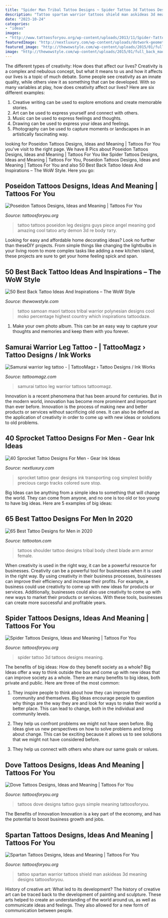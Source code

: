 ```yaml
---
title: "Spider Man Tribal Tattoo Designs ~ Spider Tattoo 3d Tattoos Designs Meaning"
description: "Tattoo spartan warrior tattoos shield man askideas 3d meaning designs tattoosforyou"
date: "2023-10-24"
categories:
- "ideas"
images:
- "http://www.tattoosforyou.org/wp-content/uploads/2013/11/Spider-Tattoo-3D-768x1024.jpg"
featuredImage: "http://nextluxury.com/wp-content/uploads/dotwork-geometric-pattern-sprocket-male-leg-tattoo.jpg"
featured_image: "http://thewowstyle.com/wp-content/uploads/2015/01/full_back_maori_tattoo.jpg"
image: "http://thewowstyle.com/wp-content/uploads/2015/01/full_back_maori_tattoo.jpg"
---
```



The different types of creativity: How does that affect our lives?
Creativity is a complex and nebulous concept, but what it means to us and how it affects our lives is a topic of much debate. Some people see creativity as an innate quality, while others view it as something that can be developed. With so many variables at play, how does creativity affect our lives? Here are six different examples: 
1. Creative writing can be used to explore emotions and create memorable stories.
2. Art can be used to express yourself and connect with others.
3. Music can be used to express feelings and thoughts.
4. Drawing can be used to express your ideas and feelings.
5. Photography can be used to capture moments or landscapes in an artistically fascinating way. 

	

		
looking for Poseidon Tattoos Designs, Ideas and Meaning | Tattoos For You you've visit to the right page. We have 8 Pics about Poseidon Tattoos Designs, Ideas and Meaning | Tattoos For You like Spider Tattoos Designs, Ideas and Meaning | Tattoos For You, Poseidon Tattoos Designs, Ideas and Meaning | Tattoos For You and also 50 Best Back Tattoo Ideas And Inspirations – The WoW Style. Here you go:
		
    
## Poseidon Tattoos Designs, Ideas And Meaning | Tattoos For You

<img loading=lazy src="https://www.tattoosforyou.org/wp-content/uploads/2016/07/Poseidon-Tattoos-for-Men.jpg" onerror="this.onerror=null;this.src='https://tse4.mm.bing.net/th?id=OIP.enJQBa4yqTZjBFl5jOZkCgHaLx&amp;pid=15.1';" alt="Poseidon Tattoos Designs, Ideas and Meaning | Tattoos For You">

_Source: tattoosforyou.org_

>tattoo tattoos poseidon leg designs guys piece angel meaning god amazing cool tatoo arty demon 3d re body тату. 

	

Looking for easy and affordable home decorating ideas? Look no further than theseDIY projects. From simple things like changing the lightbulbs in your living room to more complex tasks like adding a new kitchen island, these projects are sure to get your home feeling spick and span.

    
## 50 Best Back Tattoo Ideas And Inspirations – The WoW Style

<img loading=lazy src="http://thewowstyle.com/wp-content/uploads/2015/01/full_back_maori_tattoo.jpg" onerror="this.onerror=null;this.src='https://tse4.mm.bing.net/th?id=OIP.X_C420eWWIspgPRGlIbmaAHaJ4&amp;pid=15.1';" alt="50 Best Back Tattoo Ideas And Inspirations – The WoW Style">

_Source: thewowstyle.com_

>tattoo samoan maori tattoos tribal warrior polynesian designs cool moko percentage highest country which inspirations tattoodaze. 

	

1. Make your own photo album. This can be an easy way to capture your thoughts and memories and keep them with you forever.

    
## Samurai Warrior Leg Tattoo - | TattooMagz › Tattoo Designs / Ink Works

<img loading=lazy src="https://tattoomagz.com/wp-content/uploads/Samurai-warrior-leg-tattoo.jpg" onerror="this.onerror=null;this.src='https://tse3.mm.bing.net/th?id=OIP.RahUjsQoQk4spxmRKnQU0wHaJ7&amp;pid=15.1';" alt="Samurai warrior leg tattoo - | TattooMagz › Tattoo Designs / Ink Works">

_Source: tattoomagz.com_

>samurai tattoo leg warrior tattoos tattoomagz. 

	

Innovation is a recent phenomena that has been around for centuries. But in the modern world, innovation has become more prominent and important than ever before. Innovation is the process of making new and better products or services without sacrificing old ones. It can also be defined as the application of creativity in order to come up with new ideas or solutions to old problems.

    
## 40 Sprocket Tattoo Designs For Men - Gear Ink Ideas

<img loading=lazy src="http://nextluxury.com/wp-content/uploads/dotwork-geometric-pattern-sprocket-male-leg-tattoo.jpg" onerror="this.onerror=null;this.src='https://tse3.mm.bing.net/th?id=OIP.QY1fwblLsQfZhfrqWCEH3wHaHa&amp;pid=15.1';" alt="40 Sprocket Tattoo Designs For Men - Gear Ink Ideas">

_Source: nextluxury.com_

>sprocket tattoo gear designs ink transporting cog simplest boldly precious cargo tracks colored sure stop. 

	

Big Ideas can be anything from a simple idea to something that will change the world. They can come from anyone, and no one is too old or too young to have big ideas. Here are 5 examples of big ideas: 

    
## 65 Best Tattoo Designs For Men In 2020

<img loading=lazy src="https://tattooton.com/wp-content/uploads/2017/01/tattoos-for-men-301.jpg" onerror="this.onerror=null;this.src='https://tse3.mm.bing.net/th?id=OIP.RD4wi7rXuUmPK7DpqFCBzwHaJ4&amp;pid=15.1';" alt="65 Best Tattoo Designs for Men in 2020">

_Source: tattooton.com_

>tattoos shoulder tattoo designs tribal body chest blade arm armor female. 

	

When creativity is used in the right way, it can be a powerful resource for businesses.
Creativity can be a powerful tool for businesses when it is used in the right way. By using creativity in their business processes, businesses can improve their efficiency and increase their profits. For example, a business could use creativity to come up with new ideas for products or services. Additionally, businesses could also use creativity to come up with new ways to market their products or services. With these tools, businesses can create more successful and profitable years.

    
## Spider Tattoos Designs, Ideas And Meaning | Tattoos For You

<img loading=lazy src="http://www.tattoosforyou.org/wp-content/uploads/2013/11/Spider-Tattoo-3D-768x1024.jpg" onerror="this.onerror=null;this.src='https://tse2.mm.bing.net/th?id=OIP.4DLYgCHISR1ay4zcRz5gMwHaJ4&amp;pid=15.1';" alt="Spider Tattoos Designs, Ideas and Meaning | Tattoos For You">

_Source: tattoosforyou.org_

>spider tattoo 3d tattoos designs meaning. 

	

The benefits of big ideas: How do they benefit society as a whole?
Big Ideas offer a way to think outside the box and come up with new ideas that can improve society as a whole. There are many benefits to big ideas, both private and public. Here are three of the most common: 
1) They inspire people to think about how they can improve their community and themselves. Big Ideas encourage people to question why things are the way they are and look for ways to make their world a better place. This can lead to change, both in the individual and community levels.

2) They help us confront problems we might not have seen before. Big Ideas give us new perspectives on how to solve problems and bring about change. This can be exciting because it allows us to see solutions that we might not have considered before.

3) They help us connect with others who share our same goals or values.

    
## Dove Tattoos Designs, Ideas And Meaning | Tattoos For You

<img loading=lazy src="https://www.tattoosforyou.org/wp-content/uploads/2013/09/Small-Dove-Tattoos.jpg" onerror="this.onerror=null;this.src='https://tse1.mm.bing.net/th?id=OIP.faXQleQJomQl-guFEmQv5QHaJ4&amp;pid=15.1';" alt="Dove Tattoos Designs, Ideas and Meaning | Tattoos For You">

_Source: tattoosforyou.org_

>tattoos dove designs tattoo guys simple meaning tattoosforyou. 

	

The Benefits of Innovation
Innovation is a key part of the economy, and has the potential to boost business growth and jobs.

    
## Spartan Tattoos Designs, Ideas And Meaning | Tattoos For You

<img loading=lazy src="https://www.tattoosforyou.org/wp-content/uploads/2016/05/Spartan-Tattoo-on-Back.jpg" onerror="this.onerror=null;this.src='https://tse1.mm.bing.net/th?id=OIP.4FVTd5K90gA1hHV01VgbaQHaMW&amp;pid=15.1';" alt="Spartan Tattoos Designs, Ideas and Meaning | Tattoos For You">

_Source: tattoosforyou.org_

>tattoo spartan warrior tattoos shield man askideas 3d meaning designs tattoosforyou. 

	

History of creative art: What led to its development?
The history of creative art can be traced back to the development of painting and sculpture. These arts helped to create an understanding of the world around us, as well as communicate ideas and feelings. They also allowed for a new form of communication between people.

